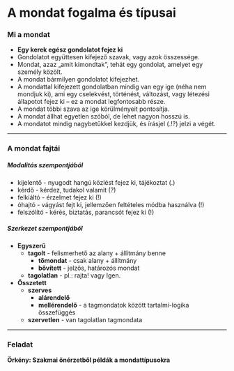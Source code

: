 # A mondat fogalma és típusai
### Mi a mondat
- **Egy kerek egész gondolatot fejez ki**
- Gondolatot együttesen kifejező szavak, vagy azok összessége. 
- Mondat, azaz „amit kimondtak”, tehát egy gondolat, amelyet egy személy közölt. 
- A mondat bármilyen gondolatot kifejezhet. 
- A mondattal kifejezett gondolatban mindig van egy ige (néha nem mondjuk ki), ami egy cselekvést, történést, változást, vagy létezési állapotot fejez ki – ez a mondat legfontosabb része. 
- A mondat többi szava az ige körülményeit pontosítja. 
- A mondat állhat egyetlen szóból, de lehet nagyon hosszú is. 
- A mondatot mindig nagybetűkkel kezdjük, és írásjel (.!?) jelzi a végét. 
---
### A mondat fajtái 
##### Modalitás szempontjából
- kijelentő - nyugodt hangú közlést fejez ki, tájékoztat (.)
- kérdő - kérdez, tudakol valamit (?)
- felkiáltó - érzelmet fejez ki (!)
- óhajtó - vágyást fejt ki, jellemzően feltételes módba használva (!)
- felszólító - kérés, biztatás, parancsót fejez ki (!)
##### Szerkezet szempontjából
- **Egyszerű**
	- **tagolt** - felismerhető az alany + állítmány benne
		- **tőmondat** - csak alany + állítmány
		- **bővített** - jelzős, határozós mondat
	- **tagolatlan**  - pl.: rajta! vagy Igen.
- **Összetett**
	- **szerves**
		- **alárendelő**
		- **mellérendelő** - a tagmondatok között tartalmi-logika összefüggés
	- **szervetlen** - van tagolatlan tagmondata
---
### Feladat
**Örkény: Szakmai önérzetből példák a mondattípusokra**